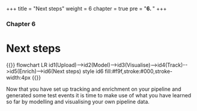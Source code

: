 +++
title = "Next steps"
weight = 6
chapter = true
pre = "<b>6. </b>"
+++

### Chapter 6

# Next steps

{{<mermaid>}}
flowchart LR
    id1(Upload)-->id2(Model)-->id3(Visualise)-->id4(Track)-->id5(Enrich)-->id6(Next steps)
    style id6 fill:#f9f,stroke:#000,stroke-width:4px
{{</mermaid >}}

Now that you have set up tracking and enrichment on your pipeline and generated some test events it is time to make use of what you have learned so far by modelling and visualising your own pipeline data.
